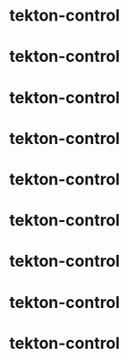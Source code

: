 # tekton-control
# tekton-control
# tekton-control
# tekton-control
# tekton-control
# tekton-control
# tekton-control
# tekton-control
# tekton-control
